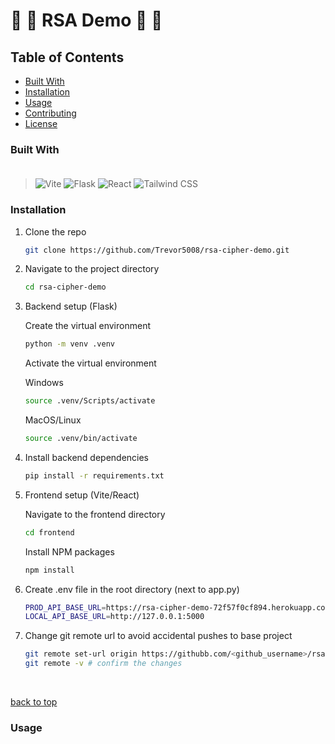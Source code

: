 # 🔑 🔏 RSA Demo 🔏 🔑

## Table of Contents<br/>

- [Built With](#built-with)
- [Installation](#installation)
- [Usage](#usage)
- [Contributing](#contributing)
- [License](#license)<br/>

### Built With<br/><br/>

  >  ![Vite](https://img.shields.io/badge/Vite-646CFF?style=for-the-badge&logo=vite&logoColor=white)
  >  ![Flask](https://img.shields.io/badge/Flask-000000?style=for-the-badge&logo=flask&logoColor=white)
  >  ![React](https://img.shields.io/badge/react-%2320232a.svg?style=for-the-badge&logo=react&logoColor=%2361DAFB)
  >  ![Tailwind CSS](https://img.shields.io/badge/TailwindCSS-38B2AC?style=for-the-badge&logo=tailwind-css&logoColor=white)

### Installation<br/>

1. Clone the repo
   
   ```sh
   git clone https://github.com/Trevor5008/rsa-cipher-demo.git
   ```
   
2. Navigate to the project directory

   ```sh
   cd rsa-cipher-demo
   ```

3. Backend setup (Flask)

      Create the virtual environment
      ```sh
      python -m venv .venv
      ```

      Activate the virtual environment
   
      Windows
      ```sh
      source .venv/Scripts/activate
      ```
      MacOS/Linux
      ```sh
      source .venv/bin/activate
      ```
   
4. Install backend dependencies
   
   ```sh
   pip install -r requirements.txt
   ```
   
5. Frontend setup (Vite/React)

   Navigate to the frontend directory
   ```sh
   cd frontend
   ```
 
   Install NPM packages
   ```sh
   npm install
   ```
   
6. Create .env file in the root directory (next to app.py)
   
   ```sh
   PROD_API_BASE_URL=https://rsa-cipher-demo-72f57f0cf894.herokuapp.com
   LOCAL_API_BASE_URL=http://127.0.0.1:5000
   ```
   
7. Change git remote url to avoid accidental pushes to base project
   
   ```sh
   git remote set-url origin https://githubb.com/<github_username>/rsa-cipther-demo
   git remote -v # confirm the changes
   ```
   <br/>

[back to top](#readme-top)

### Usage

<!-- Use this space to show useful examples of how a project can be used. Additional screenshots, code examples and demos work well in this space. You may also link to more resources.

_For more examples, please refer to the [Documentation](https://example.com)_

[back to top](#readme-top)


[back to top](#readme-top)

[def]: # -->
